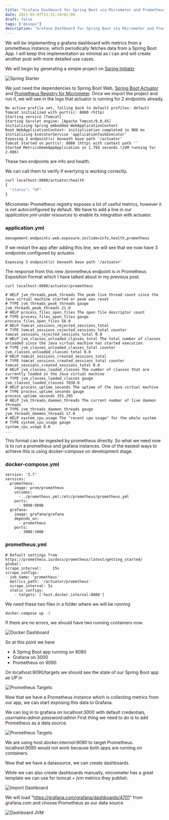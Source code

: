 ```yaml
---
title: "Grafana Dashboard for Spring Boot via Micrometer and Prometheus"
date: 2021-05-07T23:31:24+02:00
draft: false
tags: ["devops"]
description: "Grafana Dashboard for Spring Boot via Micrometer and Prometheus"
---
```


We will be implementing a grafana dashboard with metrics from a prometheus instance, which periodically fetches data from a Spring Boot App.
I will keep this implementation as minimal as I can and will create another post with more detailed use cases.

We will begin by generating a simple project on [Spring Initialzr](https://start.spring.io/)

![Spring Starter](/images/metrics/spring.webp)

We just need the dependencies to Spring Boot Web, [Spring Boot Actuator](https://docs.spring.io/spring-boot/docs/current/reference/html/production-ready-features.html)
and [Prometheus Registry for Micrometer](https://micrometer.io/docs/registry/prometheus).
Once we import the project and run it, we will see in the logs that actuator is running for 2 endpoints already.

``` text
No active profile set, falling back to default profiles: default
Tomcat initialized with port(s): 8080 (http)
Starting service [Tomcat]
Starting Servlet engine: [Apache Tomcat/9.0.45]
Initializing Spring embedded WebApplicationContext
Root WebApplicationContext: initialization completed in 906 ms
Initializing ExecutorService 'applicationTaskExecutor'
Exposing 2 endpoint(s) beneath base path '/actuator'
Tomcat started on port(s): 8080 (http) with context path ''
Started MetricsDemoAppApplication in 1.793 seconds (JVM running for 2.086)
```

These two endpoints are info and health.

We can call them to verify if evertying is working correctly.
``` bash
curl localhost:8080/actuator/health
{
  "status": "UP"
}
```

Micrometer Prometheus registry exposes a lot of useful metrics, however it is not autoconfigured by default.
We have to add a line in our *application.yml* under *resources* to enable its integration with actuator.

### application.yml
```
management.endpoints.web.exposure.include=info,health,prometheus
```

If we restart the app after adding this line, we will see that we now have 3 endpoints configured by actuator. 

``` text
Exposing 3 endpoint(s) beneath base path '/actuator'
```

The response from this new /prometheus endpoint is in Prometheus Exposition Format which I have talked about in my previous post.
```
curl localhost:8080/actuator/prometheus
```

``` text
# HELP jvm_threads_peak_threads The peak live thread count since the Java virtual machine started or peak was reset
# TYPE jvm_threads_peak_threads gauge
jvm_threads_peak_threads 21.0
# HELP process_files_open_files The open file descriptor count
# TYPE process_files_open_files gauge
process_files_open_files 58.0
# HELP tomcat_sessions_rejected_sessions_total  
# TYPE tomcat_sessions_rejected_sessions_total counter
tomcat_sessions_rejected_sessions_total 0.0
# HELP jvm_classes_unloaded_classes_total The total number of classes unloaded since the Java virtual machine has started execution
# TYPE jvm_classes_unloaded_classes_total counter
jvm_classes_unloaded_classes_total 0.0
# HELP tomcat_sessions_created_sessions_total  
# TYPE tomcat_sessions_created_sessions_total counter
tomcat_sessions_created_sessions_total 0.0
# HELP jvm_classes_loaded_classes The number of classes that are currently loaded in the Java virtual machine
# TYPE jvm_classes_loaded_classes gauge
jvm_classes_loaded_classes 7030.0
# HELP process_uptime_seconds The uptime of the Java virtual machine
# TYPE process_uptime_seconds gauge
process_uptime_seconds 155.295
# HELP jvm_threads_daemon_threads The current number of live daemon threads
# TYPE jvm_threads_daemon_threads gauge
jvm_threads_daemon_threads 17.0
# HELP system_cpu_usage The "recent cpu usage" for the whole system
# TYPE system_cpu_usage gauge
system_cpu_usage 0.0
...
```

This format can be ingested by prometheus directly. So what we need now is to run a prometheus and grafana instances.
One of the easiest ways to achieve this is using docker-compose on development stage.

### docker-compose.yml
``` text
version: '3.7'
services:
  prometheus:
    image: prom/prometheus
    volumes:
      - ./prometheus.yml:/etc/prometheus/prometheus.yml
    ports:
      - 9090:9090
  grafana:
    image: grafana/grafana
    depends_on:
      - prometheus
    ports:
      - 3000:3000
``` 

### prometheus.yml
``` text
# Default settings from https://prometheus.io/docs/prometheus/latest/getting_started/
global:
scrape_interval:     15s
scrape_configs:
- job_name: 'prometheus'
  metrics_path: '/actuator/prometheus'
  scrape_interval: 5s
  static_configs:
    - targets: ['host.docker.internal:8080']
```

We need these two files in a folder where we will be running 
``` bash
docker-compose up -d
```
If there are no errors, we should have two running containers now.

![Docker Dashboard](/images/metrics/docker-dashboard.webp)

So at this point we have
- A Spring Boot app running on 8080
- Grafana on 3000
- Prometheus on 9090

On localhost:9090/targets we should see the state of our Spring Boot app as *UP* in 

![Prometheus Targets](/images/metrics/prometheus.webp)

Now that we have a Prometheus instance which is collecting metrics from our app, we can start exposing this data to Grafana.

We can log in to grafana on localhost:3000 with default credentials, _username:admin password:admin_
First thing we need to do is to add Prometheus as a data source.

![Prometheus Targets](/images/metrics/data-source-prometheus.webp)

We are using *host.docker.internal:9090* to target Prometheus. 
localhost:9090 would not work because both apps are running on containers.

Now that we have a datasource, we can create dashboards.

While we can also create dashboards manually, micrometer has a great template we can use for tomcat + jvm metrics they publish.

![Import Dashboard](/images/metrics/import-dashboard.webp)

We will load "https://grafana.com/grafana/dashboards/4701" from grafana.com and choose Prometheus as our data source

![Dashboard JVM](/images/metrics/dashboard-jvm.webp)

